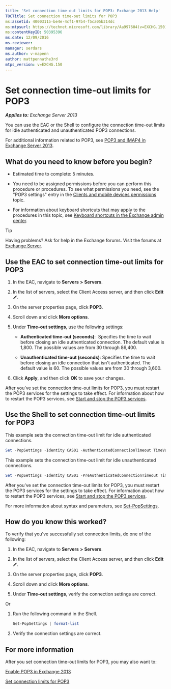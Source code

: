 ```yaml
---
title: 'Set connection time-out limits for POP3: Exchange 2013 Help'
TOCTitle: Set connection time-out limits for POP3
ms:assetid: 40003115-be4e-4cf1-97b4-f5ca05b314dc
ms:mtpsurl: https://technet.microsoft.com/library/Aa997604(v=EXCHG.150)
ms:contentKeyID: 50395396
ms.date: 12/09/2016
ms.reviewer: 
manager: serdars
ms.author: v-mapenn
author: mattpennathe3rd
mtps_version: v=EXCHG.150
---
```


# Set connection time-out limits for POP3

_**Applies to:** Exchange Server 2013_

You can use the EAC or the Shell to configure the connection time-out limits for idle authenticated and unauthenticated POP3 connections.

For additional information related to POP3, see [POP3 and IMAP4 in Exchange Server 2013](pop3-and-imap4-in-exchange-server-2013-exchange-2013-help.md).

## What do you need to know before you begin?

- Estimated time to complete: 5 minutes.

- You need to be assigned permissions before you can perform this procedure or procedures. To see what permissions you need, see the "POP3 settings" entry in the [Clients and mobile devices permissions](clients-and-mobile-devices-permissions-exchange-2013-help.md) topic.

- For information about keyboard shortcuts that may apply to the procedures in this topic, see [Keyboard shortcuts in the Exchange admin center](keyboard-shortcuts-in-the-exchange-admin-center-2013-help.md).

> [!TIP]
> Having problems? Ask for help in the Exchange forums. Visit the forums at [Exchange Server](https://go.microsoft.com/fwlink/p/?linkid=60612).

## Use the EAC to set connection time-out limits for POP3

1. In the EAC, navigate to **Servers** **\>** **Servers**.

2. In the list of servers, select the Client Access server, and then click **Edit** ![Edit icon](images/JJ218640.6f53ccb2-1f13-4c02-bea0-30690e6ea71d(EXCHG.150).gif "Edit icon").

3. On the server properties page, click **POP3**.

4. Scroll down and click **More options**.

5. Under **Time-out settings**, use the following settings:

   - **Authenticated time-out (seconds)**:  Specifies the time to wait before closing an idle authenticated connection. The default value is 1,800. The possible values are from 30 through 86,400.

   - **Unauthenticated time-out (seconds)**: Specifies the time to wait before closing an idle connection that isn't authenticated. The default value is 60. The possible values are from 30 through 3,600.

6. Click **Apply**, and then click **OK** to save your changes.

After you've set the connection time-out limits for POP3, you must restart the POP3 services for the settings to take effect. For information about how to restart the POP3 services, see [Start and stop the POP3 services](start-and-stop-the-pop3-services-exchange-2013-help.md).

## Use the Shell to set connection time-out limits for POP3

This example sets the connection time-out limit for idle authenticated connections.

```powershell
Set -PopSettings -Identity CAS01 -AuthenticatedConnectionTimeout TimeValue
```

This example sets the connection time-out limit for idle unauthenticated connections.

```powershell
Set -PopSettings -Identity CAS01 -PreAuthenticatedConnectionTimeout TimeValue
```

After you've set the connection time-out limits for POP3, you must restart the POP3 services for the settings to take effect. For information about how to restart the POP3 services, see [Start and stop the POP3 services](start-and-stop-the-pop3-services-exchange-2013-help.md).

For more information about syntax and parameters, see [Set-PopSettings](https://technet.microsoft.com/library/aa997154\(v=exchg.150\)).

## How do you know this worked?

To verify that you've successfully set connection limits, do one of the following:

1. In the EAC, navigate to **Servers** **\>** **Servers**.

2. In the list of servers, select the Client Access server, and then click **Edit** ![Edit icon](images/JJ218640.6f53ccb2-1f13-4c02-bea0-30690e6ea71d(EXCHG.150).gif "Edit icon").

3. On the server properties page, click **POP3**.

4. Scroll down and click **More options**.

5. Under **Time-out settings**, verify the connection settings are correct.

Or

1. Run the following command in the Shell.

   ```powershell
   Get-PopSettings | format-list
   ```

2. Verify the connection settings are correct.

## For more information

After you set connection time-out limits for POP3, you may also want to:

[Enable POP3 in Exchange 2013](enable-pop3-in-exchange-2013-exchange-2013-help.md)

[Set connection limits for POP3](set-connection-limits-for-pop3-exchange-2013-help.md)
